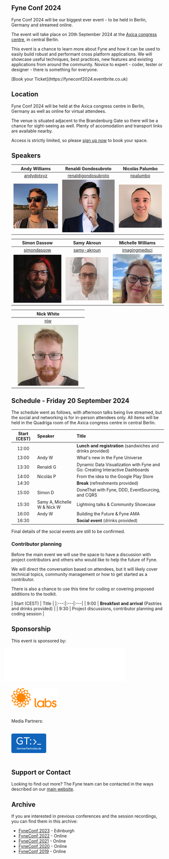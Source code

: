 ## Fyne Conf 2024

Fyne Conf 2024 will be our biggest ever event - to be held in Berlin, Germany and streamed online.

The event will take place on 20th September 2024 at the [Axica congress centre](https://www.axica.de/), in central Berlin.

This event is a chance to learn more about Fyne and how it can be used to
easily build robust and performant cross platform applications.
We will showcase useful techniques, best practices, new features and existing applications from around the community.
Novice to expert - coder, tester or designer - there is something for everyone.

<div class="button" markdown="1">
[Book your Ticket](https://fyneconf2024.eventbrite.co.uk)
</div>

## Location

Fyne Conf 2024 will be held at the Axica congress centre in Berlin, Germany as well as online for virtual attendees.

The venue is situated adjacent to the Brandenburg Gate so there will be a chance for sight-seeing as well.
Plenty of accomodation and transport links are available nearby.

Access is strictly limited, so please [sign up now](https://fyneconf2024.eventbrite.co.uk) to book your space.

## Speakers

| Andy Williams | Renaldi Gondosubroto | Nicolás Palumbo |
|:---:|:---:|:---:|
| [andydotxyz](https://twitter.com/andydotxyz) | [renaldigondosubroto](https://www.linkedin.com/in/renaldigondosubroto/) | [npalumbo](https://www.linkedin.com/in/nicolás-palumbo-9372615/) |
| ![](/assets/img/andydotxyz.jpg) | <img src="/assets/img/renaldig.jpg" width="200" /> | <img src="/assets/img/npalumbo.jpg" width="200" /> |

| Simon Dassow | Samy Akroun | Michelle Williams |
|:---:|:---:|:---:|
| [simondassow](https://masto.ai/@simondassow) | [samy-akroun](https://www.linkedin.com/in/samy-akroun-4111bb19a/) | [imagingmedsci](https://twitter.com/imagingmedsci) |
| ![](/assets/img/sdassow.jpg) | <img src="/assets/img/matwachich.jpeg" width="200" /> | <img src="/assets/img/imagingmedsci.jpeg" width="200" /> |

| | Nick White | |
|:---:|:---:|:---:|
| | [njw](https://njw.name) | |
| | <img src="/assets/img/njw.jpg" width="200" /> | |


## Schedule - Friday 20 September 2024

The schedule went as follows, with afternoon talks being live streamed, but the social and networking is for in-person attendees only.
All items will be held in the Quadriga room of the Axica congress centre in central Berlin.


| Start (CEST) | Speaker | Title |
|:---:|:---|:---|
| 12:00 | | **Lunch and registration** (sandwiches and drinks provided) |
| 13:00 | Andy W | What's new in the Fyne Universe |
| 13:30 | Renaldi G | Dynamic Data Visualization with Fyne and Go: Creating Interactive Dashboards |
| 14:00 | Nicolás P | From the idea to the Google Play Store |
| 14:30 | | **Break** (refreshments provided) |
| 15:00 | Simon D | DoneThat with Fyne, DDD, EventSourcing, and CQRS |
| 15:30 | Samy A, Michelle W & Nick W | Lightning talks & Community Showcase |
| 16:00 | Andy W | Building the Future & Fyne AMA |
| 16:30 | | **Social event** (drinks provided) |

Final details of the social events are still to be confirmed.

### Contributor planning

Before the main event we will use the space to have a discussion with project 
contributors and others who would like to help the future of Fyne.

We will direct the conversation based on attendees, but it will likely cover
technical topics, community management or how to get started as a contributor.

There is also a chance to use this time for coding or covering proposed additions to the toolkit.

| Start (CEST) | Title |
|:---:|:---|:---|
| 9:00 | **Breakfast and arrival** (Pastries and drinks provided) |
| 9:30 | Project discussions, contributor planning and coding session |


## Sponsorship

This event is sponsored by:

<a href="https://justrelate.com" style="text-decoration: none" alt="JustRelate" title="JustRelate"><img src="assets/img/justrelate.svg" style="margin-left: -18pt;" height="112" /></a>
<a href="https://fynelabs.com" style="text-decoration: none" alt="Fyne Labs" title="Fyne Labs"><img src="assets/img/fynelabs.png" style="padding: 14pt 0;" width="154" /></a>

Media Partners:

<a href="https://germantechjobs.de/" style="text-decoration: none" alt="GermanTechJobs.de" title="GermanTechJobs.de"><img src="assets/img/gtj.png" height="64" style="margin: 14pt 0;" /></a>


## Support or Contact

Looking to find out more? The Fyne team can be contacted
in the ways described on our [main website](https://fyne.io/#contact).


## Archive

If you are interested in previous conferences and the session recordings, you can find them in this archive:

* [FyneConf 2023](/archive/2023) - Edinburgh
* [FyneConf 2022](/archive/2022) - Online
* [FyneConf 2021](/archive/2021) - Online
* [FyneConf 2020](/archive/2020) - Online
* [FyneConf 2019](/archive/2019) - Online

